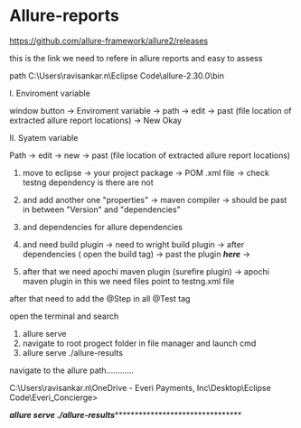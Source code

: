# Allure-reports

https://github.com/allure-framework/allure2/releases

this is the link we need to refere in allure reports and easy to assess

path C:\Users\ravisankar.n\Eclipse Code\allure-2.30.0\bin

I. Enviroment variable

window button -> Enviroment variable -> path -> edit -> past (file location of extracted allure report locations) -> New Okay


II. Syatem variable

Path -> edit -> new -> past (file location of extracted allure report locations)

1. move to eclipse -> your project package -> POM .xml file -> check testng dependency is there are not

2. and add another one "properties" -> maven compiler -> should be past in between "Version" and "dependencies"

3. and dependencies for allure dependencies

4. and need build plugin 
	-> need to wright build plugin
	-> after dependencies ( open the build tag)
	-> <build>
	<plugins>
	past the plugin ***here***
	</plugins>
	-> </build>
	
5. after that we need apochi maven plugin (surefire plugin)
	-> apochi maven plugin
	in this we need <configuration> files point to testng.xml file
	
after that need to add the @Step in all @Test tag

open the terminal and search 

1. allure serve
2. navigate to root progect folder in file manager and launch cmd
3. allure serve ./allure-results


navigate to the allure path............

C:\Users\ravisankar.n\OneDrive - Everi Payments, Inc\Desktop\Eclipse Code\Everi_Concierge>

***************allure serve ./allure-results***********************************************

